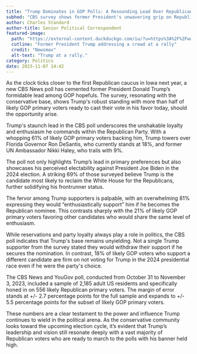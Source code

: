 ```yaml
---
title: "Trump Dominates in GOP Polls: A Resounding Lead Over Republican Contenders"
subhed: "CBS survey shows former President's unwavering grip on Republican voters."
author: Charles Standard
author-title: Senior Political Correspondent
featured-image: 
  path: "https://external-content.duckduckgo.com/iu/?u=https%3A%2F%2Fwww.newsmax.com%2FCMSPages%2FGetFile.aspx%3Fguid%3Ded15adc9-04c6-40df-84e6-73225fd31359%26SiteName%3DNewsmax&f=1&nofb=1&ipt=b38380c049dbd08693c4c6ab06f35c4cdb7ffc70427f4a198e696ae7eb517a14&ipo=images"
  cutline: "Former President Trump addressing a crowd at a rally"
  credit: "Newsmax"
  alt-text: "Trump at a rally."
category: Politics
date: 2023-11-07 14:42
---
```


As the clock ticks closer to the first Republican caucus in Iowa next year, a new CBS News poll has cemented former President Donald Trump’s formidable lead among GOP hopefuls. The survey, resonating with the conservative base, shows Trump's robust standing with more than half of likely GOP primary voters ready to cast their vote in his favor today, should the opportunity arise.

Trump's staunch lead in the CBS poll underscores the unshakable loyalty and enthusiasm he commands within the Republican Party. With a whopping 61% of likely GOP primary voters backing him, Trump towers over Florida Governor Ron DeSantis, who currently stands at 18%, and former UN Ambassador Nikki Haley, who trails with 9%.

The poll not only highlights Trump’s lead in primary preferences but also showcases his perceived electability against President Joe Biden in the 2024 election. A striking 69% of those surveyed believe Trump is the candidate most likely to reclaim the White House for the Republicans, further solidifying his frontrunner status.

The fervor among Trump supporters is palpable, with an overwhelming 81% expressing they would “enthusiastically support” him if he becomes the Republican nominee. This contrasts sharply with the 21% of likely GOP primary voters favoring other candidates who would share the same level of enthusiasm.

While reservations and party loyalty always play a role in politics, the CBS poll indicates that Trump's base remains unyielding. Not a single Trump supporter from the survey stated they would withdraw their support if he secures the nomination. In contrast, 18% of likely GOP voters who support a different candidate are firm on not voting for Trump in the 2024 presidential race even if he were the party's choice.

The CBS News and YouGov poll, conducted from October 31 to November 3, 2023, included a sample of 2,185 adult US residents and specifically honed in on 556 likely Republican primary voters. The margin of error stands at +/- 2.7 percentage points for the full sample and expands to +/- 5.5 percentage points for the subset of likely GOP primary voters.

These numbers are a clear testament to the power and influence Trump continues to wield in the political arena. As the conservative community looks toward the upcoming election cycle, it’s evident that Trump’s leadership and vision still resonate deeply with a vast majority of Republican voters who are ready to march to the polls with his banner held high.
